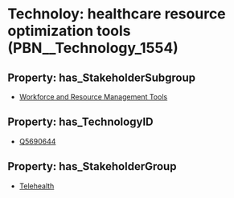 # Technoloy: __healthcare resource optimization tools__ (PBN__Technology_1554)

## Property: has_StakeholderSubgroup

* [Workforce and Resource Management Tools](PBN__TechSubgroup_110)

## Property: has_TechnologyID

* [Q5690644](Q5690644)

## Property: has_StakeholderGroup

* [Telehealth](PBN__TechGroup_3)

